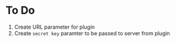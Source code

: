 # To Do

1. Create URL parameter for plugin
2. Create `secret key` paramter to be passed to server from plugin